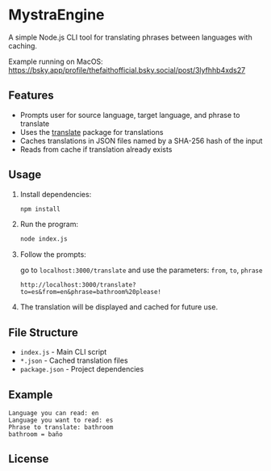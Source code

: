 # MystraEngine

A simple Node.js CLI tool for translating phrases between languages with caching.

Example running on MacOS:
https://bsky.app/profile/thefaithofficial.bsky.social/post/3lyfhhb4xds27

## Features

- Prompts user for source language, target language, and phrase to translate
- Uses the [translate](https://www.npmjs.com/package/translate) package for translations
- Caches translations in JSON files named by a SHA-256 hash of the input
- Reads from cache if translation already exists

## Usage

1. Install dependencies:

    ```sh
    npm install
    ```

2. Run the program:

    ```sh
    node index.js
    ```

3. Follow the prompts:

    go to `localhost:3000/translate` and use the parameters:
    `from`, `to`, `phrase`

    ```http://localhost:3000/translate?to=es&from=en&phrase=bathroom%20please!```

4. The translation will be displayed and cached for future use.

## File Structure

- `index.js` - Main CLI script
- `*.json` - Cached translation files
- `package.json` - Project dependencies

## Example

```
Language you can read: en
Language you want to read: es
Phrase to translate: bathroom
bathroom = baño
```

## License
